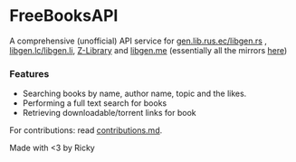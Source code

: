 # FreeBooksAPI

A comprehensive (unofficial) API service for [gen.lib.rus.ec/libgen.rs](http://gen.lib.rus.ec/) , [libgen.lc/libgen.li](http://libgen.lc/), [Z-Library](http://b-ok.org/) and [libgen.me](http://libgen.me/) (essentially all the mirrors [here](https://forum.mhut.org/viewtopic.php?p=9000))

### Features
- Searching books by name, author name, topic and the likes.
- Performing a full text search for books
- Retrieving downloadable/torrent links for book


For contributions: read [contributions.md](./contributions.md).

Made with <3 by Ricky
